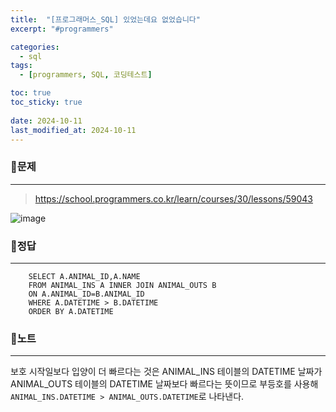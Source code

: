 ```yaml
---
title:  "[프로그래머스_SQL] 있었는데요 없었습니다"
excerpt: "#programmers"

categories:
  - sql
tags:
  - [programmers, SQL, 코딩테스트]

toc: true
toc_sticky: true
 
date: 2024-10-11
last_modified_at: 2024-10-11
---
```


### 📜문제
-----
> <https://school.programmers.co.kr/learn/courses/30/lessons/59043>

![image](https://github.com/user-attachments/assets/7ed94d42-2b81-43e1-8d41-0361ea5159e5)
  
    
### 📜정답
-----
```
    SELECT A.ANIMAL_ID,A.NAME 
    FROM ANIMAL_INS A INNER JOIN ANIMAL_OUTS B
    ON A.ANIMAL_ID=B.ANIMAL_ID
    WHERE A.DATETIME > B.DATETIME
    ORDER BY A.DATETIME 
```

  
### 📜노트
-----
보호 시작일보다 입양이 더 빠르다는 것은 ANIMAL_INS 테이블의 DATETIME 날짜가 ANIMAL_OUTS 테이블의 DATETIME 날짜보다 빠르다는 뜻이므로
부등호를 사용해 `ANIMAL_INS.DATETIME > ANIMAL_OUTS.DATETIME`로 나타낸다.
  

